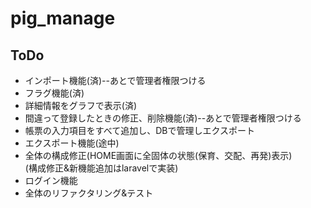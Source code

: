 # pig_manage

## ToDo
- インポート機能(済)--あとで管理者権限つける  
- フラグ機能(済)  
- 詳細情報をグラフで表示(済)  
- 間違って登録したときの修正、削除機能(済)--あとで管理者権限つける  
- 帳票の入力項目をすべて追加し、DBで管理しエクスポート
- エクスポート機能(途中)  
- 全体の構成修正(HOME画面に全固体の状態(保育、交配、再発)表示)  
(構成修正&新機能追加はlaravelで実装)
- ログイン機能  
- 全体のリファクタリング&テスト

